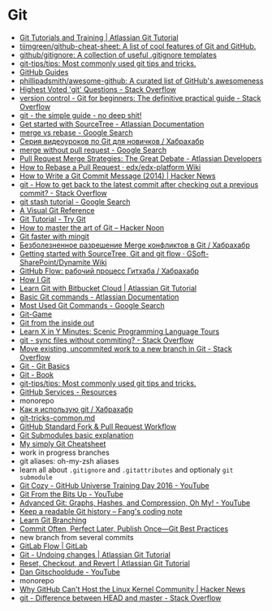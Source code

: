 # Git
- [Git Tutorials and Training | Atlassian Git Tutorial](https://www.atlassian.com/git/tutorials)
- [tiimgreen/github-cheat-sheet: A list of cool features of Git and GitHub.](https://github.com/tiimgreen/github-cheat-sheet)
- [github/gitignore: A collection of useful .gitignore templates](https://github.com/github/gitignore)
- [git-tips/tips: Most commonly used git tips and tricks.](https://github.com/git-tips/tips)
- [GitHub Guides](https://guides.github.com/)
- [phillipadsmith/awesome-github: A curated list of GitHub's awesomeness](https://github.com/phillipadsmith/awesome-github)
- [Highest Voted 'git' Questions - Stack Overflow](http://stackoverflow.com/questions/tagged/git?sort=votes&pageSize=15)
- [version control - Git for beginners: The definitive practical guide - Stack Overflow](http://stackoverflow.com/questions/315911/git-for-beginners-the-definitive-practical-guide)
- [git - the simple guide - no deep shit!](http://rogerdudler.github.io/git-guide/)
- [Get started with SourceTree - Atlassian Documentation](https://confluence.atlassian.com/get-started-with-sourcetree)
- [merge vs rebase - Google Search](https://www.google.com/search?q=merge+vs+rebase&oq=merge+vs+rebase)
- [Серия видеоуроков по Git для новичков / Хабрахабр](https://habrahabr.ru/post/322424/)
- [merge without pull request - Google Search](https://www.google.com/search?q=merge+without+pull+request&oq=merge+without+pull+request)
- [Pull Request Merge Strategies: The Great Debate - Atlassian Developers](https://developer.atlassian.com/blog/2014/12/pull-request-merge-strategies-the-great-debate/)
- [How to Rebase a Pull Request · edx/edx-platform Wiki](https://github.com/edx/edx-platform/wiki/How-to-Rebase-a-Pull-Request)
- [How to Write a Git Commit Message (2014) | Hacker News](https://news.ycombinator.com/item?id=13889155)
- [git - How to get back to the latest commit after checking out a previous commit? - Stack Overflow](http://stackoverflow.com/questions/2427288/how-to-get-back-to-the-latest-commit-after-checking-out-a-previous-commit)
- [git stash tutorial - Google Search](https://www.google.com/search?q=git+stash+tutorial)
- [A Visual Git Reference](http://marklodato.github.io/visual-git-guide/index-en.html)
- [Git Tutorial - Try Git](https://try.github.io/levels/1/challenges/1)
- [How to master the art of Git – Hacker Noon](https://hackernoon.com/how-to-master-the-art-of-git-68e1050f3147#.imjqh4w06)
- [Git faster with mingit](https://dev.to/sendra/git-faster-with-mingit)
- [Безболезненное разрешение Merge конфликтов в Git / Хабрахабр](https://habrahabr.ru/post/323234/)
- [Getting started with SourceTree, Git and git flow · GSoft-SharePoint/Dynamite Wiki](https://github.com/GSoft-SharePoint/Dynamite/wiki/Getting-started-with-SourceTree,-Git-and-git-flow)
- [GitHub Flow: рабочий процесс Гитхаба / Хабрахабр](https://habrahabr.ru/post/189046/)
- [How I Git](https://dev.to/andydangerous/how-i-git)
- [Learn Git with Bitbucket Cloud | Atlassian Git Tutorial](https://www.atlassian.com/git/tutorials/learn-git-with-bitbucket-cloud)
- [Basic Git commands - Atlassian Documentation](https://confluence.atlassian.com/bitbucketserver/basic-git-commands-776639767.html)
- [Most Used Git Commands - Google Search](https://www.google.com/search?q=Most+Used+Git+Commands&oq=Most+Used+Git+Commands)
- [Git-Game](https://www.git-game.com/)
- [Git from the inside out](https://codewords.recurse.com/issues/two/git-from-the-inside-out?utm_source=mybridge&utm_medium=blog&utm_campaign=read_more)
- [Learn X in Y Minutes: Scenic Programming Language Tours](https://learnxinyminutes.com/docs/git/)
- [git - sync files without commiting? - Stack Overflow](http://stackoverflow.com/questions/4885653/sync-files-without-commiting)
- [Move existing, uncommited work to a new branch in Git - Stack Overflow](http://stackoverflow.com/questions/1394797/move-existing-uncommited-work-to-a-new-branch-in-git)
- [Git - Git Basics](https://git-scm.com/book/en/v2/Getting-Started-Git-Basics)
- [Git - Book](https://git-scm.com/book/en/v2)
- [git-tips/tips: Most commonly used git tips and tricks.](https://github.com/git-tips/tips)
- [GitHub Services - Resources](https://services.github.com/resources/)
- monorepo
- [Как я использую git / Хабрахабр](https://habrahabr.ru/post/336708/)
- [git-tricks-common.md](https://gist.github.com/eyecatchup/e94ab1294f6293cf3274c34589744514)
- [GitHub Standard Fork & Pull Request Workflow](https://gist.github.com/Chaser324/ce0505fbed06b947d962)
- [Git Submodules basic explanation](https://gist.github.com/gitaarik/8735255)
- [My simply Git Cheatsheet](https://gist.github.com/hofmannsven/6814451)
- work in progress branches
- git aliases: oh-my-zsh aliases
- learn all about `.gitignore` and `.gitattributes` and optionaly `git submodule`
- [Git Cozy - GitHub Universe Training Day 2016 - YouTube](https://www.youtube.com/watch?v=cd-g06nA3ns&index=6&list=WL)
- [Git From the Bits Up - YouTube](https://www.youtube.com/watch?v=MYP56QJpDr4&list=WL&index=159)
- [Advanced Git: Graphs, Hashes, and Compression, Oh My! - YouTube](https://www.youtube.com/watch?v=ig5E8CcdM9g&list=WL&index=160)
- [Keep a readable Git history – Fang's coding note](https://fangpenlin.com/posts/2013/09/30/keep-a-readable-git-history/)
- [Learn Git Branching](https://learngitbranching.js.org/)
- [Commit Often, Perfect Later, Publish Once—Git Best Practices](https://sethrobertson.github.io/GitBestPractices/)
- new branch from several commits
- [GitLab Flow | GitLab](https://about.gitlab.com/2014/09/29/gitlab-flow/)
- [Git - Undoing changes | Atlassian Git Tutorial](https://www.atlassian.com/git/tutorials/undoing-changes)
- [Reset, Checkout, and Revert | Atlassian Git Tutorial](https://www.atlassian.com/git/tutorials/resetting-checking-out-and-reverting)
- [Dan Gitschooldude - YouTube](https://www.youtube.com/channel/UCshmCws1MijkZLMkPmOmzbQ/videos)
- monorepo
- [Why GitHub Can't Host the Linux Kernel Community | Hacker News](https://news.ycombinator.com/item?id=14972872)
- [git - Difference between HEAD and master - Stack Overflow](https://stackoverflow.com/questions/4386959/difference-between-head-and-master)
